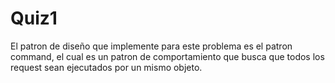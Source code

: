 # Quiz1

El patron de diseño que implemente para este problema es el patron command, el cual es un patron de comportamiento que busca que todos los request sean ejecutados por un mismo objeto.